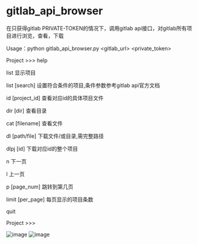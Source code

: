 # gitlab_api_browser
在只获得gitlab PRIVATE-TOKEN的情况下，调用gitlab api接口，对gitlab所有项目进行浏览，查看，下载

Usage：python gitlab_api_browser.py  <gitlab_url>  <private_token>
  
Project  >>> help

list 显示项目

list [search] 设置符合条件的项目,条件参数参考gitlab api官方文档

id [project_id] 查看对应id的具体项目文件

dir [dir] 查看目录

cat [filename] 查看文件

dl [path/file] 下载文件/或目录,需完整路径

dlpj [id] 下载对应id的整个项目

n 下一页

l 上一页

p [page_num] 跳转到第几页

limit [per_page] 每页显示的项目条数

quit

Project  >>>
  
   
![image](https://github.com/ic3s3137/gitlab_api_browser/blob/master/1.png)
![image](https://github.com/ic3s3137/gitlab_api_browser/blob/master/2.png)
